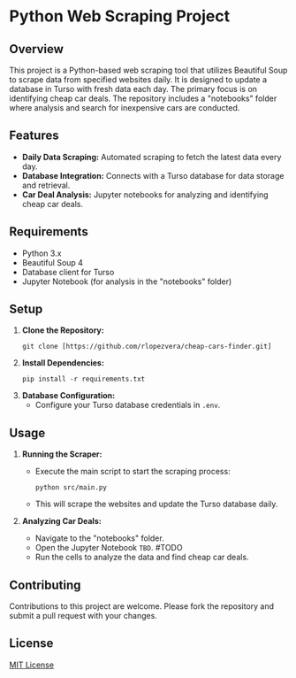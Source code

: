 # Python Web Scraping Project

## Overview
This project is a Python-based web scraping tool that utilizes Beautiful Soup to scrape data from specified websites daily. It is designed to update a database in Turso with fresh data each day. The primary focus is on identifying cheap car deals. The repository includes a "notebooks" folder where analysis and search for inexpensive cars are conducted.

## Features
- **Daily Data Scraping:** Automated scraping to fetch the latest data every day.
- **Database Integration:** Connects with a Turso database for data storage and retrieval.
- **Car Deal Analysis:** Jupyter notebooks for analyzing and identifying cheap car deals.

## Requirements
- Python 3.x
- Beautiful Soup 4
- Database client for Turso
- Jupyter Notebook (for analysis in the "notebooks" folder)

## Setup
1. **Clone the Repository:**
   ```
   git clone [https://github.com/rlopezvera/cheap-cars-finder.git]
   ```
2. **Install Dependencies:**
   ```
   pip install -r requirements.txt
   ```
3. **Database Configuration:**
   - Configure your Turso database credentials in `.env`.

## Usage
1. **Running the Scraper:**
   - Execute the main script to start the scraping process:
     ```
     python src/main.py
     ```
   - This will scrape the websites and update the Turso database daily.
   
2. **Analyzing Car Deals:**
   - Navigate to the "notebooks" folder.
   - Open the Jupyter Notebook `TBD`. #TODO
   - Run the cells to analyze the data and find cheap car deals.

## Contributing
Contributions to this project are welcome. Please fork the repository and submit a pull request with your changes.

## License
[MIT License](LICENSE)
